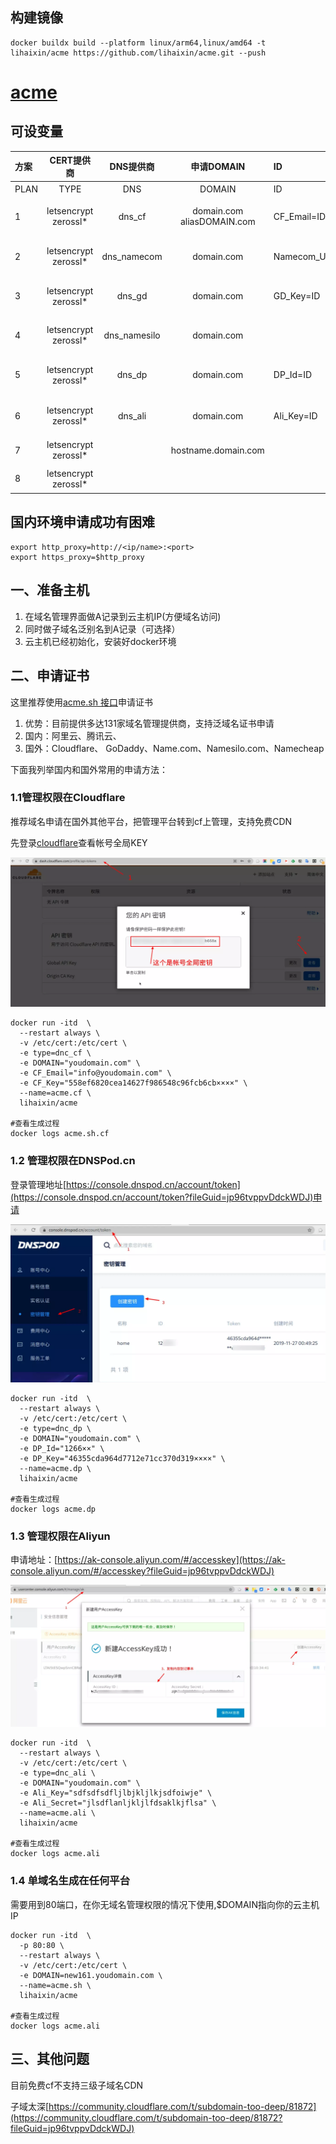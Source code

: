 ## 构建镜像


```
docker buildx build --platform linux/arm64,linux/amd64 -t lihaixin/acme https://github.com/lihaixin/acme.git --push

```
# [acme](https://github.com/acmesh-official/acme.sh)

## 可设变量

|方案|CERT提供商|DNS提供商|申请DOMAIN|ID|KEY|备注|
|:----|:----:|:----:|:----:|:----|:----|:----|
|PLAN|TYPE|DNS|DOMAIN|ID|KEY|备注|
|1|letsencrypt  zerossl*|dns_cf|domain.com  aliasDOMAIN.com|CF_Email=ID|CF_Key=KEY|申请cloudflare.com泛域名证书|
|2|letsencrypt  zerossl*|dns_namecom|domain.com|Namecom_Username=ID|Namecom_Token=KEY|申请Name.com泛域名证书|
|3|letsencrypt  zerossl*|dns_gd|domain.com|GD_Key=ID|GD_Secret=KEY|申请GoDaddy.com泛域名证书|
|4|letsencrypt  zerossl*|dns_namesilo|domain.com||Namesilo_Key=KEY|申请Namesilo.com泛域名证书|
|5|letsencrypt  zerossl*|dns_dp|domain.com|DP_Id=ID|DP_Key=KEY|申请DNSPod.cn泛域名证书|
|6|letsencrypt  zerossl*|dns_ali|domain.com|Ali_Key=ID|Ali_Secret=KEY|申请Aliyun.com泛域名证书|
|7|letsencrypt  zerossl*||hostname.domain.com|||申请任何平台单域名证书|
|8|letsencrypt  zerossl*|||||登陆终端自定义申请证书|

## 国内环境申请成功有困难
```
export http_proxy=http://<ip/name>:<port>
export https_proxy=$http_proxy
```



## 一、准备主机

1. 在域名管理界面做A记录到云主机IP(方便域名访问)
2. 同时做子域名泛别名到A记录（可选择）
3. 云主机已经初始化，安装好docker环境
## 二、申请证书

这里推荐使用[acme.sh 接口](https://github.com/acmesh-official/acme.sh/wiki/dnsapi)申请证书

1. 优势：目前提供多达131家域名管理提供商，支持泛域名证书申请
2. 国内：阿里云、腾讯云、
3. 国外：Cloudflare、 GoDaddy、Name.com、Namesilo.com、Namecheap

下面我列举国内和国外常用的申请方法：

### 1.1管理权限在Cloudflare

推荐域名申请在国外其他平台，把管理平台转到cf上管理，支持免费CDN

先登录[cloudflare](https://dash.cloudflare.com/profile/api-tokens?fileGuid=jp96tvppvDdckWDJ)查看帐号全局KEY

![图片](https://raw.githubusercontent.com/lihaixin/acme/main/cf.png)

```shell
docker run -itd  \
  --restart always \
  -v /etc/cert:/etc/cert \
  -e type=dnc_cf \
  -e DOMAIN="youdomain.com" \
  -e CF_Email="info@youdomain.com" \
  -e CF_Key="558ef6820cea14627f986548c96fcb6cb××××" \
  --name=acme.cf \
  lihaixin/acme
 
#查看生成过程 
docker logs acme.sh.cf
```
### 1.2 管理权限在DNSPod.cn

登录管理地址[https://console.dnspod.cn/account/token](https://console.dnspod.cn/account/token?fileGuid=jp96tvppvDdckWDJ)申请

![图片](https://raw.githubusercontent.com/lihaixin/acme/main/dp.png)

```plain
docker run -itd  \
  --restart always \
  -v /etc/cert:/etc/cert \
  -e type=dnc_dp \
  -e DOMAIN="youdomain.com" \
  -e DP_Id="1266××" \
  -e DP_Key="46355cda964d7712e71cc370d319××××" \
  --name=acme.dp \
  lihaixin/acme
  
#查看生成过程  
docker logs acme.dp
```
### 1.3 管理权限在Aliyun

申请地址：[https://ak-console.aliyun.com/#/accesskey](https://ak-console.aliyun.com/#/accesskey?fileGuid=jp96tvppvDdckWDJ)

![图片](https://raw.githubusercontent.com/lihaixin/acme/main/ali.png)

```plain
docker run -itd  \
  --restart always \
  -v /etc/cert:/etc/cert \
  -e type=dnc_ali \
  -e DOMAIN="youdomain.com" \
  -e Ali_Key="sdfsdfsdfljlbjkljlkjsdfoiwje" \
  -e Ali_Secret="jlsdflanljkljlfdsaklkjflsa" \
  --name=acme.ali \
  lihaixin/acme
  
#查看生成过程  
docker logs acme.ali
```
### 1.4 单域名生成在任何平台

需要用到80端口，在你无域名管理权限的情况下使用,$DOMAIN指向你的云主机IP

```shell
docker run -itd  \
  -p 80:80 \
  --restart always \
  -v /etc/cert:/etc/cert \
  -e DOMAIN=new161.youdomain.com \
  --name=acme.sh \
  lihaixin/acme
  
#查看生成过程 
docker logs acme.ali
```
## 三、其他问题

目前免费cf不支持三级子域名CDN

子域太深[https://community.cloudflare.com/t/subdomain-too-deep/81872](https://community.cloudflare.com/t/subdomain-too-deep/81872?fileGuid=jp96tvppvDdckWDJ)
